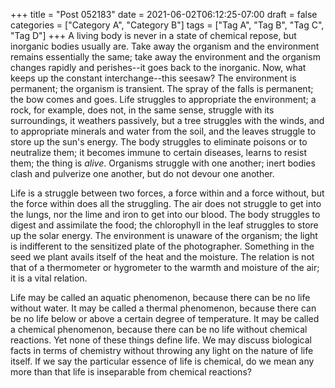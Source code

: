 +++
title = "Post 052183"
date = 2021-06-02T06:12:25-07:00
draft = false
categories = ["Category A", "Category B"]
tags = ["Tag A", "Tag B", "Tag C", "Tag D"]
+++
A living body is never in a state of chemical repose, but inorganic bodies usually are. Take away the organism and the environment remains essentially the same; take away the environment and the organism changes rapidly and perishes--it goes back to the inorganic. Now, what keeps up the constant interchange--this seesaw? The environment is permanent; the organism is transient. The spray of the falls is permanent; the bow comes and goes. Life struggles to appropriate the environment; a rock, for example, does not, in the same sense, struggle with its surroundings, it weathers passively, but a tree struggles with the winds, and to appropriate minerals and water from the soil, and the leaves struggle to store up the sun's energy. The body struggles to eliminate poisons or to neutralize them; it becomes immune to certain diseases, learns to resist them; the thing is _alive_. Organisms struggle with one another; inert bodies clash and pulverize one another, but do not devour one another.

Life is a struggle between two forces, a force within and a force without, but the force within does all the struggling. The air does not struggle to get into the lungs, nor the lime and iron to get into our blood. The body struggles to digest and assimilate the food; the chlorophyll in the leaf struggles to store up the solar energy. The environment is unaware of the organism; the light is indifferent to the sensitized plate of the photographer. Something in the seed we plant avails itself of the heat and the moisture. The relation is not that of a thermometer or hygrometer to the warmth and moisture of the air; it is a vital relation.

Life may be called an aquatic phenomenon, because there can be no life without water. It may be called a thermal phenomenon, because there can be no life below or above a certain degree of temperature. It may be called a chemical phenomenon, because there can be no life without chemical reactions. Yet none of these things define life. We may discuss biological facts in terms of chemistry without throwing any light on the nature of life itself. If we say the particular essence of life is chemical, do we mean any more than that life is inseparable from chemical reactions?
